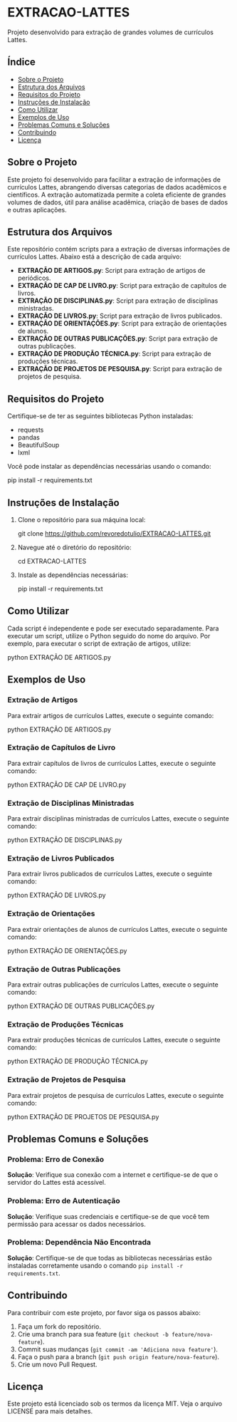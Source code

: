 
# EXTRACAO-LATTES

Projeto desenvolvido para extração de grandes volumes de currículos Lattes.

## Índice
- [Sobre o Projeto](#sobre-o-projeto)
- [Estrutura dos Arquivos](#estrutura-dos-arquivos)
- [Requisitos do Projeto](#requisitos-do-projeto)
- [Instruções de Instalação](#instruções-de-instalação)
- [Como Utilizar](#como-utilizar)
- [Exemplos de Uso](#exemplos-de-uso)
- [Problemas Comuns e Soluções](#problemas-comuns-e-soluções)
- [Contribuindo](#contribuindo)
- [Licença](#licença)

## Sobre o Projeto

Este projeto foi desenvolvido para facilitar a extração de informações de currículos Lattes, abrangendo diversas categorias de dados acadêmicos e científicos. A extração automatizada permite a coleta eficiente de grandes volumes de dados, útil para análise acadêmica, criação de bases de dados e outras aplicações.

## Estrutura dos Arquivos

Este repositório contém scripts para a extração de diversas informações de currículos Lattes. Abaixo está a descrição de cada arquivo:

- **EXTRAÇÃO DE ARTIGOS.py**: Script para extração de artigos de periódicos.
- **EXTRAÇÃO DE CAP DE LIVRO.py**: Script para extração de capítulos de livros.
- **EXTRAÇÃO DE DISCIPLINAS.py**: Script para extração de disciplinas ministradas.
- **EXTRAÇÃO DE LIVROS.py**: Script para extração de livros publicados.
- **EXTRAÇÃO DE ORIENTAÇÕES.py**: Script para extração de orientações de alunos.
- **EXTRAÇÃO DE OUTRAS PUBLICAÇÕES.py**: Script para extração de outras publicações.
- **EXTRAÇÃO DE PRODUÇÃO TÉCNICA.py**: Script para extração de produções técnicas.
- **EXTRAÇÃO DE PROJETOS DE PESQUISA.py**: Script para extração de projetos de pesquisa.

## Requisitos do Projeto

Certifique-se de ter as seguintes bibliotecas Python instaladas:
- requests
- pandas
- BeautifulSoup
- lxml

Você pode instalar as dependências necessárias usando o comando:

pip install -r requirements.txt


## Instruções de Instalação

1. Clone o repositório para sua máquina local:
 
    git clone https://github.com/revoredotulio/EXTRACAO-LATTES.git


2. Navegue até o diretório do repositório:

    cd EXTRACAO-LATTES


3. Instale as dependências necessárias:

    pip install -r requirements.txt


## Como Utilizar

Cada script é independente e pode ser executado separadamente. Para executar um script, utilize o Python seguido do nome do arquivo. Por exemplo, para executar o script de extração de artigos, utilize:

python EXTRAÇÃO DE ARTIGOS.py


## Exemplos de Uso

### Extração de Artigos

Para extrair artigos de currículos Lattes, execute o seguinte comando:

python EXTRAÇÃO DE ARTIGOS.py

### Extração de Capítulos de Livro

Para extrair capítulos de livros de currículos Lattes, execute o seguinte comando:

python EXTRAÇÃO DE CAP DE LIVRO.py

### Extração de Disciplinas Ministradas

Para extrair disciplinas ministradas de currículos Lattes, execute o seguinte comando:

python EXTRAÇÃO DE DISCIPLINAS.py


### Extração de Livros Publicados

Para extrair livros publicados de currículos Lattes, execute o seguinte comando:

python EXTRAÇÃO DE LIVROS.py

### Extração de Orientações

Para extrair orientações de alunos de currículos Lattes, execute o seguinte comando:

python EXTRAÇÃO DE ORIENTAÇÕES.py

### Extração de Outras Publicações

Para extrair outras publicações de currículos Lattes, execute o seguinte comando:

python EXTRAÇÃO DE OUTRAS PUBLICAÇÕES.py

### Extração de Produções Técnicas

Para extrair produções técnicas de currículos Lattes, execute o seguinte comando:

python EXTRAÇÃO DE PRODUÇÃO TÉCNICA.py

### Extração de Projetos de Pesquisa

Para extrair projetos de pesquisa de currículos Lattes, execute o seguinte comando:

python EXTRAÇÃO DE PROJETOS DE PESQUISA.py

## Problemas Comuns e Soluções

### Problema: Erro de Conexão
**Solução**: Verifique sua conexão com a internet e certifique-se de que o servidor do Lattes está acessível.

### Problema: Erro de Autenticação
**Solução**: Verifique suas credenciais e certifique-se de que você tem permissão para acessar os dados necessários.

### Problema: Dependência Não Encontrada
**Solução**: Certifique-se de que todas as bibliotecas necessárias estão instaladas corretamente usando o comando `pip install -r requirements.txt`.

## Contribuindo

Para contribuir com este projeto, por favor siga os passos abaixo:

1. Faça um fork do repositório.
2. Crie uma branch para sua feature (`git checkout -b feature/nova-feature`).
3. Commit suas mudanças (`git commit -am 'Adiciona nova feature'`).
4. Faça o push para a branch (`git push origin feature/nova-feature`).
5. Crie um novo Pull Request.

## Licença

Este projeto está licenciado sob os termos da licença MIT. Veja o arquivo LICENSE para mais detalhes.
